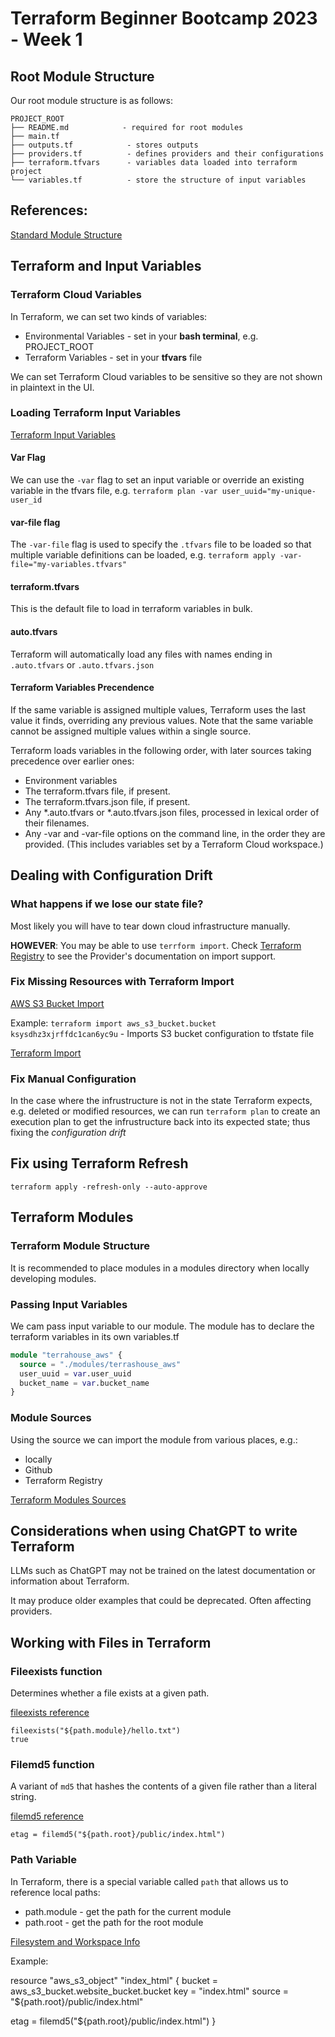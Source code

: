# Terraform Beginner Bootcamp 2023 - Week 1

## Root Module Structure

Our root module structure is as follows:

```
PROJECT_ROOT
├── README.md            - required for root modules
├── main.tf
├── outputs.tf            - stores outputs
├── providers.tf          - defines providers and their configurations
├── terraform.tfvars      - variables data loaded into terraform project
└── variables.tf          - store the structure of input variables
```

## References:
[Standard Module Structure](https://developer.hashicorp.com/terraform/language/modules/develop/structure)

## Terraform and Input Variables

### Terraform Cloud Variables

In Terraform, we can set two kinds of variables:
- Environmental Variables - set in your **bash terminal**, e.g. PROJECT_ROOT
- Terraform Variables - set in your **tfvars** file

We can set Terraform Cloud variables to be sensitive so they are not shown in plaintext in the UI.

### Loading Terraform Input Variables

[Terraform Input Variables](https://developer.hashicorp.com/terraform/language/values/variables)

#### Var Flag
We can use the `-var` flag to set an input variable or override an existing variable in the tfvars file, e.g. `terraform plan -var user_uuid="my-unique-user_id`

#### var-file flag
The `-var-file` flag is used to specify the `.tfvars` file to be loaded so that multiple variable definitions can be loaded, e.g. `terraform apply -var-file="my-variables.tfvars"`


#### terraform.tfvars

This is the default file to load in terraform variables in bulk.

#### auto.tfvars

Terraform will automatically load any files with names ending in `.auto.tfvars` or `.auto.tfvars.json`

#### Terraform Variables Precendence

 If the same variable is assigned multiple values, Terraform uses the last value it finds, overriding any previous values. Note that the same variable cannot be assigned multiple values within a single source.

Terraform loads variables in the following order, with later sources taking precedence over earlier ones:

- Environment variables
- The terraform.tfvars file, if present.
- The terraform.tfvars.json file, if present.
- Any *.auto.tfvars or *.auto.tfvars.json files, processed in lexical order of their filenames.
- Any -var and -var-file options on the command line, in the order they are provided. (This includes variables set by a Terraform Cloud workspace.)

## Dealing with Configuration Drift

### What happens if we lose our state file?

Most likely you will have to tear down cloud infrastructure manually.

**HOWEVER**:
You may be able to use `terrform import`. Check [Terraform Registry](https://registry.terraform.io/) to see the Provider's documentation on import support.

### Fix Missing Resources with Terraform Import

[AWS S3 Bucket Import](https://registry.terraform.io/providers/hashicorp/aws/latest/docs/resources/s3_bucket#import)

Example:
`terraform import aws_s3_bucket.bucket ksysdhz3xjrffdc1can6yc9u` - Imports S3 bucket configuration to tfstate file


[Terraform Import](https://developer.hashicorp.com/terraform/cli/import)

### Fix Manual Configuration

In the case where the infrustructure is not in the state Terraform expects, e.g. deleted or modified resources, we can run `terraform plan` to create an execution plan to get the infrustructure back into its expected state;
thus fixing the *configuration drift*

## Fix using Terraform Refresh

`terraform apply -refresh-only --auto-approve`

## Terraform Modules

### Terraform Module Structure

It is recommended to place modules in a modules directory when locally developing modules.

### Passing Input Variables

We cam pass input variable to our module.
The module has to declare the terraform variables in its own variables.tf

```tf
module "terrahouse_aws" {
  source = "./modules/terrashouse_aws"
  user_uuid = var.user_uuid
  bucket_name = var.bucket_name
}
```

### Module Sources

Using the source we can import the module from various places, e.g.:
- locally
- Github
- Terraform Registry

[Terraform Modules Sources](https://developer.hashicorp.com/terraform/language/modules/sources)

## Considerations when using ChatGPT to write Terraform

LLMs such as ChatGPT may not be trained on the latest documentation or information about Terraform.

It may produce older examples that could be deprecated. Often affecting providers.

## Working with Files in Terraform

### Fileexists function

Determines whether a file exists at a given path.

[fileexists reference](https://developer.hashicorp.com/terraform/language/functions/fileexists)

```
fileexists("${path.module}/hello.txt")
true
```

### Filemd5 function

A variant of `md5` that hashes the contents of a given file rather than a literal string.

[filemd5 reference](https://developer.hashicorp.com/terraform/language/functions/filemd5)

`etag = filemd5("${path.root}/public/index.html")`

### Path Variable

In Terraform, there is a special variable called `path` that allows us to reference local paths:

- path.module - get the path for the current module
- path.root - get the path for the root module

[Filesystem and Workspace Info](https://developer.hashicorp.com/terraform/language/expressions/references#filesystem-and-workspace-info)

Example:

resource "aws_s3_object" "index_html" {
  bucket = aws_s3_bucket.website_bucket.bucket
  key    = "index.html"
  source = "${path.root}/public/index.html"

  etag = filemd5("${path.root}/public/index.html")
}